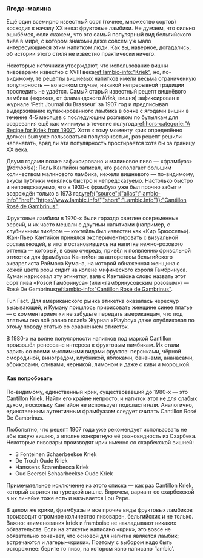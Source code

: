 ### Ягода-малина

Ещё один всемирно известный сорт (точнее, множество сортов) восходит к началу XX века: фруктовые ламбики. Не думаем, что сильно ошибёмся, если скажем, что это самый популярный вид бельгийского пива в мире, с котором знакомы даже совсем уж мало интересующиеся этим напитком люди. Как вы, наверное, догадались, об истории этого стиля не известно практически ничего.

Некоторые источники утверждают, что использование вишни пивоварами известно с XVIII века[ref:lambic-info:"Kriek"](https://www.lambic.info/Kriek), но, по-видимому, те рецепты вишнёвых напитков имели весьма ограниченную популярность — во всяком случае, никакой непрерывной традиции проследить не удаётся. Самый старый известный рецепт вишнёвого ламбика («крика», от фламандского *Kriek*, вишня) зафиксирован в журнале ‘Petit Journal du Brasseur’ за 1907 год и предписывал выдерживание купажированного ламбика в бочке с ягодами вишни в течение 4-5 месяцев с последующим розливом по бутылкам для созревания ещё как минимум в течение полугода[ref:hors-categorie:"A Recipe for Kriek from 1907"](http://www.horscategoriebrewing.com/2018/10/a-recipe-for-kriek-from-1907.html). Хотя к тому моменту крик определённо должен был уже пользоваться популярностью, раз рецепт решили напечатать, вряд ли эта популярность простирается хотя бы за границу XX века.

Двумя годами позже зафиксировано и малиновое пиво — «фрамбуаз» (*framboise*): Поль Кантийон записал, что располагает большим количеством малинового ламбика, нежели вишневого — по-видимому, вкусы публики менялись быстро и непредсказуемо. Настолько быстро и непредсказуемо, что в 1930-х фрамбуаз уже был прочно забыт и возрождён только в 1973 году[ref:{"source":{"alias":"lambic-info","href":"https://www.lambic.info/","short":"Lambic.Info"}}:"Cantillon Rosé de Gambrinus"](https://www.lambic.info/Cantillon_Ros%C3%A9_de_Gambrinus).

Фруктовые ламбики в 1970-х были гораздо светлее современных версий, и их часто мешали с другими напитками (например, с клубничным ликёром — коктейль был известен как «Кир Брюссель»). Жан-Пьер Кантийон принялся экспериментировать с визуальной составляющей, в итоге остановившись на напитке нежно-розового оттенка — который, в свою очередь, привёл к появлению фривольной этикетки для фрамбуаза Кантийон за авторством бельгийского акварелиста Рэймона Кумана, на которой обнаженная женщина с кожей цвета розы сидит на колене мифического короля Гамбринуса. Куман нарисовал эту этикетку, взяв с Кантийона слово назвать этот сорт пива «Розой Гамбринуса» (или «гамбринусовским розовым») — Rosé De Gambrinus[ref:lambic-info:"Cantillon Rosé de Gambrinus"](https://www.lambic.info/Cantillon_Ros%C3%A9_de_Gambrinus).

Fun Fact. Для американского рынка этикетка оказалась чересчур вызывающей, и Куману пришлось пририсовать женщине синее платье — с комментарием «и не забудьте передать американцам, что под платьем она всё равно голая!» Журнал «Playboy» даже опубликовал по этому поводу статью со сравнением этикеток.

В 1980-х на волне популярности напитков под маркой Cantillon произошёл ренессанс интереса к фруктовым ламбикам. Их стали варить со всеми мыслимыми видами фруктов: персиками, чёрной смородиной, виноградом, клубникой, яблоками, бананами, ананасами, абрикосами, сливами, черникой, лимоном и даже с киви и морошкой.

#### Как попробовать

По-видимому, единственный крик, существовавший до 1980-х — это Cantillon Kriek. Найти его крайне непросто, и напиток этот не для слабых духом, поскольку Кантийон не использует подсластители. Аналогично, единственным аутентичным фрамбуазом следует считать Cantillon Rosé De Gambrinus.

Любопытно, что рецепт 1907 года уже рекомендует использовать не абы какую вишню, а вполне конкретную её разновидность из Схарбека. Некоторые пивовары производят крик именно со схарбекской вишней:

  * 3 Fonteinen Schaerbeekse Kriek
  * De Troch Oude Kriek
  * Hanssens Scarenbecca Kriek
  * Oud Beersel Schaarbeekse Oude Kriek

Примечательное исключение из этого списка — как раз Cantillon Kriek, который варится на турецкой вишне. Впрочем, вариант со схарбекской в их линейке тоже есть и называется Lou Pepe.

В целом же крики, фрамбуазы и все прочие виды фруктовых ламбиков производит огромное количество пивоварен, бельгийских и не только. Важно: наименования kriek и framboise не накладывают никаких обязательств. Если на этикетке написано «крик», это вовсе не обязательно означает, что основой для напитка является ламбик; встречаются и лагеры-«крики». Поэтому с выбором надо быть осторожнее: берите то пиво, на котором явно написано ‘lambic’.